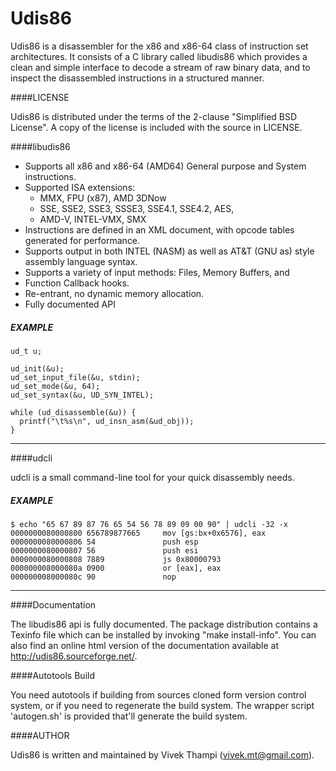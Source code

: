 Udis86
======================

Udis86 is a disassembler for the x86 and x86-64 class of instruction set
architectures. It consists of a C library called libudis86 which
provides a clean and simple interface to decode a stream of raw binary
data, and to inspect the disassembled instructions in a structured
manner.


####LICENSE

Udis86 is distributed under the terms of the 2-clause "Simplified BSD
License".  A copy of the license is included with the source in LICENSE.


####libudis86

* Supports all x86 and x86-64 (AMD64) General purpose and System instructions.
* Supported ISA extensions:
    - MMX, FPU (x87), AMD 3DNow
    - SSE, SSE2, SSE3, SSSE3, SSE4.1, SSE4.2, AES,
    - AMD-V, INTEL-VMX, SMX
* Instructions are defined in an XML document, with opcode tables generated for performance.
* Supports output in both INTEL (NASM) as well as AT&T (GNU as) style assembly language syntax.
* Supports a variety of input methods: Files, Memory Buffers, and
* Function Callback hooks.
* Re-entrant, no dynamic memory allocation.
* Fully documented API


##### EXAMPLE
    
    ud_t u;
    
    ud_init(&u);
    ud_set_input_file(&u, stdin);
    ud_set_mode(&u, 64);
    ud_set_syntax(&u, UD_SYN_INTEL);
    
    while (ud_disassemble(&u)) {
      printf("\t%s\n", ud_insn_asm(&ud_obj));
    }

-----
    

####udcli

udcli is a small command-line tool for your quick disassembly needs.

##### EXAMPLE

    $ echo "65 67 89 87 76 65 54 56 78 89 09 00 90" | udcli -32 -x 
    0000000080000800 656789877665     mov [gs:bx+0x6576], eax
    0000000080000806 54               push esp
    0000000080000807 56               push esi
    0000000080000808 7889             js 0x80000793
    000000008000080a 0900             or [eax], eax
    000000008000080c 90               nop

-------


####Documentation

The libudis86 api is fully documented. The package distribution contains
a Texinfo file which can be installed by invoking "make install-info".
You can also find an online html version of the documentation available
at http://udis86.sourceforge.net/.


####Autotools Build

You need autotools if building from sources cloned form version control
system, or if you need to regenerate the build system. The wrapper
script 'autogen.sh' is provided that'll generate the build system.


####AUTHOR

Udis86 is written and maintained by Vivek Thampi (vivek.mt@gmail.com).
